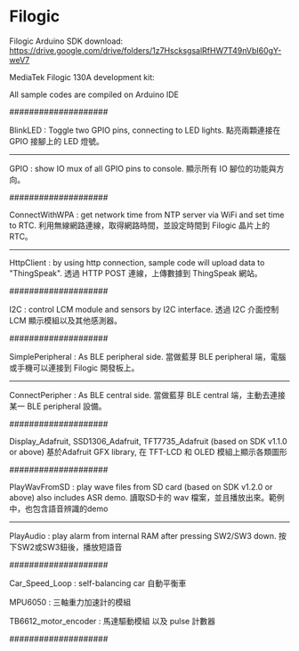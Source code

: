 # Filogic
Filogic Arduino SDK download: https://drive.google.com/drive/folders/1z7HscksgsalRfHW7T49nVbI60gY-weV7

MediaTek Filogic 130A development kit:

All sample codes are compiled on Arduino IDE

####################

BlinkLED : Toggle two GPIO pins, connecting to LED lights. 
點亮兩顆連接在 GPIO 接腳上的 LED 燈號。

--------------------

GPIO : show IO mux of all GPIO pins to console. 
顯示所有 IO 腳位的功能與方向。

####################

ConnectWithWPA : get network time from NTP server via WiFi and set time to RTC. 
利用無線網路連線，取得網路時間，並設定時間到 Filogic 晶片上的 RTC。

--------------------

HttpClient : by using http connection, sample code will upload data to "ThingSpeak". 
透過 HTTP POST 連線，上傳數據到 ThingSpeak 網站。

####################

I2C : control LCM module and sensors by I2C interface. 
透過 I2C 介面控制 LCM 顯示模組以及其他感測器。

####################

SimplePeripheral : As BLE peripheral side. 
當做藍芽 BLE peripheral 端，電腦或手機可以連接到 Filogic 開發板上。

--------------------

ConnectPeripher : As BLE central side. 
當做藍芽 BLE central 端，主動去連接某一 BLE peripheral 設備。

####################

Display_Adafruit, SSD1306_Adafruit, TFT7735_Adafruit (based on SDK v1.1.0 or above)
基於Adafruit GFX library, 在 TFT-LCD 和 OLED 模組上顯示各類圖形

####################

PlayWavFromSD : play wave files from SD card (based on SDK v1.2.0 or above)
                also includes ASR demo.
讀取SD卡的 wav 檔案，並且播放出來。範例中，也包含語音辨識的demo

--------------------

PlayAudio : play alarm from internal RAM after pressing SW2/SW3 down.
按下SW2或SW3鈕後，播放短語音

####################

Car_Speed_Loop : self-balancing car 自動平衡車

MPU6050 : 三軸重力加速計的模組

TB6612_motor_encoder : 馬達驅動模組 以及 pulse 計數器

####################
